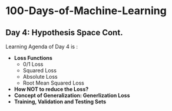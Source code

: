 # 100-Days-of-Machine-Learning


## Day 4: Hypothesis Space Cont.
Learning Agenda of Day 4 is :
- **Loss Functions**
	- 0/1 Loss
	- Squared Loss
	- Absolute Loss
	- Root Mean Squared Loss
- **How NOT to reduce the Loss?**
- **Concept of Generalization: Generlization Loss**
- **Training, Validation and Testing Sets**
